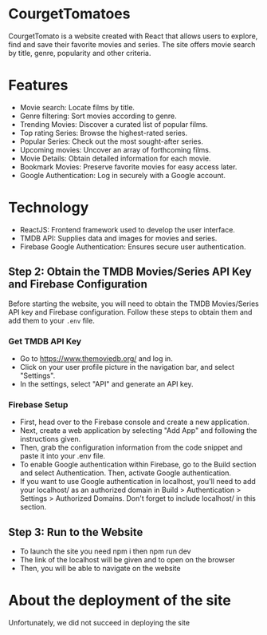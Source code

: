 # CourgetTomatoes
CourgetTomato is a website created with React that allows users to explore, find and save their favorite movies and series. The site offers movie search by title, genre, popularity and other criteria.

#  Features 

- Movie search: Locate films by title.
- Genre filtering: Sort movies according to genre.
- Trending Movies: Discover a curated list of popular films.
- Top rating Series: Browse the highest-rated series.
- Popular Series: Check out the most sought-after series.
- Upcoming movies: Uncover an array of forthcoming films.
- Movie Details: Obtain detailed information for each movie.
- Bookmark Movies: Preserve favorite movies for easy access later.
- Google Authentication: Log in securely with a Google account.

#  Technology

- ReactJS: Frontend framework used to develop the user interface.
- TMDB API: Supplies data and images for movies and series.
- Firebase Google Authentication: Ensures secure user authentication.

## Step 2: Obtain the TMDB Movies/Series API Key and Firebase Configuration

Before starting the website, you will need to obtain the TMDB Movies/Series API key and Firebase configuration. Follow these steps to obtain them and add them to your `.env` file.

###  Get TMDB API Key 

- Go to https://www.themoviedb.org/ and log in.
- Click on your user profile picture in the navigation bar, and select "Settings".
- In the settings, select "API" and generate an API key.

###  Firebase Setup 

- First, head over to the Firebase console and create a new application.
- Next, create a web application by selecting "Add App" and following the instructions given.
- Then, grab the configuration information from the code snippet and paste it into your .env file.
- To enable Google authentication within Firebase, go to the Build section and select Authentication. Then, activate Google authentication.
- If you want to use Google authentication in localhost, you'll need to add your localhost/ as an authorized domain in Build > Authentication > Settings > Authorized Domains. Don't forget to include localhost/ in this section.

## Step 3: Run to the Website

- To launch the site you need npm i then npm run dev 
- The link of the localhost will be given and to open on the browser 
- Then, you will be able to navigate on the website 

#  About the deployment of the site

Unfortunately, we did not succeed in deploying the site

